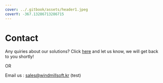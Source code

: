 ```yaml
---
cover: ../.gitbook/assets/header1.jpeg
coverY: -367.13286713286715
---
```


# Contact

Any quiries about our solutions? Click [here](https://docs.google.com/forms/d/1ZKX5PM31z0PSpm-b4UNG1J8twSGb3WYwCVFh8K\_doAI/viewform?edit\_requested=true) and let us know, we will get back to you shortly!

OR

Email us : [sales@windmillsoft.kr](mailto:sales@windmillsoft.kr) (test)
